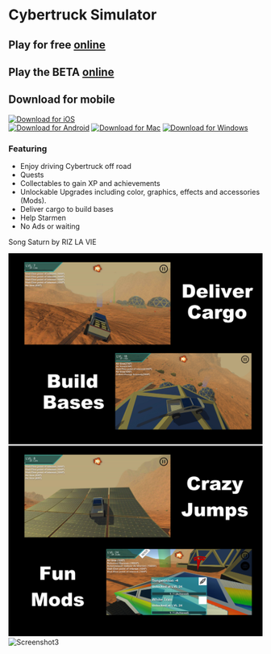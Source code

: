 # Cybertruck Simulator

## Play for free [online](https://cybertruck.ashmartian.com)

## Play the BETA [online](https://cybertruck.ashmartian.com/beta/index.html)

## Download for mobile
[![Download for iOS](https://github.com/Volorf/Badges/blob/master/App%20Store/App%20Store%20Badge.png?raw=true)](https://apps.apple.com/us/app/cybertruck-sim/id1490936469?ls=1)  
[![Download for Android](https://github.com/Volorf/Badges/blob/master/Google%20Play/Google%20Play%20Badge.png?raw=true)](https://play.google.com/store/apps/details?id=life.brandonmartin.cybertruck)
[![Download for Mac](https://reachify.io/wp-content/uploads/2018/09/mac-download-button-1.png)](https://cybertruck-simulator.s3-us-west-2.amazonaws.com/CybertruckSimulator.dmg)
[![Download for Windows](https://freeiconshop.com/wp-content/uploads/edd/windows-badge.png)](https://cybertruck-simulator.s3-us-west-2.amazonaws.com/cybertruck-sim-windows.zip)


### Featuring

- Enjoy driving Cybertruck off road
- Quests
- Collectables to gain XP and achievements
- Unlockable Upgrades including color, graphics, effects and accessories (Mods).
- Deliver cargo to build bases
- Help Starmen
- No Ads or waiting

Song Saturn by RIZ LA VIE

![Screenshot](Screenshots/iPadCybertruckScreen1.png)
![Screenshot2](Screenshots/iPadCybertruckScreen2.png)
![Screenshot3](Screenshots/IMG_3922.PNG)
